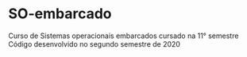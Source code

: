# SO-embarcado
Curso de Sistemas operacionais embarcados cursado na 11° semestre  
Código desenvolvido no segundo semestre de 2020
